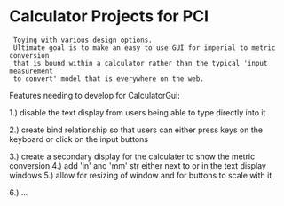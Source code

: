 # Calculator Projects for PCI
     Toying with various design options.
     Ultimate goal is to make an easy to use GUI for imperial to metric conversion
     that is bound within a calculator rather than the typical 'input measurement
     to convert' model that is everywhere on the web.

Features needing to develop for CalculatorGui:

1.) disable the text display from users being able to type directly into it

2.) create bind relationship so that users can either press keys on the keyboard or click on the input buttons

3.) create a secondary display for the calculater to show the metric conversion
4.) add 'in' and 
'mm' str either next to or in the text display windows
5.) allow for resizing of window and for buttons to scale with it

6.) ...

